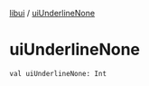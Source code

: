[libui](index.md) / [uiUnderlineNone](./ui-underline-none.md)

# uiUnderlineNone

`val uiUnderlineNone: Int`